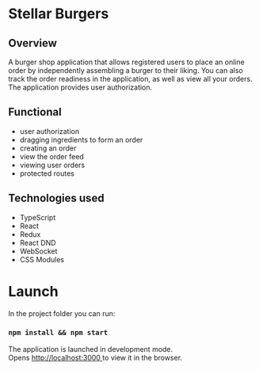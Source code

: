 # Stellar Burgers

## Overview
A burger shop application that allows registered users to place an online order by independently assembling a burger to their liking. You can also track the order readiness in the application, as well as view all your orders. The application provides user authorization.

## Functional
* user authorization
* dragging ingredients to form an order
* creating an order
* view the order feed
* viewing user orders
* protected routes

## Technologies used
* TypeScript
* React
* Redux
* React DND
* WebSocket
* CSS Modules

# Launch

In the project folder you can run:
### `npm install && npm start`
The application is launched in development mode.\
Opens [http://localhost:3000 ](http://localhost:3000 ) to view it in the browser.
